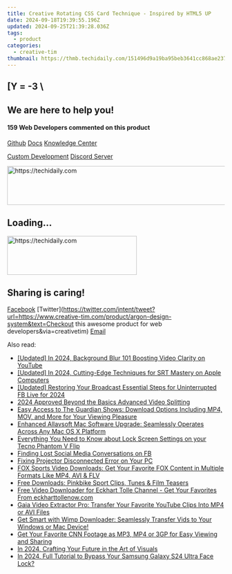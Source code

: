 ```yaml
---
title: Creative Rotating CSS Card Technique - Inspired by HTML5 UP
date: 2024-09-18T19:39:55.196Z
updated: 2024-09-25T21:39:28.036Z
tags:
  - product
categories:
  - creative-tim
thumbnail: https://thmb.techidaily.com/151496d9a19ba95beb3641cc868ae237a3532fbd921c881e6672274d100dff06.jpg
---
```


## \[Y = -3 \

## We are here to help you!

#### 159 Web Developers commented on this product

[Github](https://github.com/creativetimofficial/argon-design-system) [Docs](https://tools.techidaily.com/creative-tim/products/) [Knowledge Center](https://tools.techidaily.com/creative-tim/products/) 

[Custom Development](https://tools.techidaily.com/creative-tim/products/) [Discord Server](https://discord.com/invite/FhCJCaHdQa) 

<!-- affiliate ads begin -->
<a href="https://aligracehair.sjv.io/c/5597632/1938750/19272" target="_top" id="1938750">
  <img src="//a.impactradius-go.com/display-ad/19272-1938750" border="0" alt="https://techidaily.com" width="728" height="90"/>
</a>
<img height="0" width="0" src="https://aligracehair.sjv.io/i/5597632/1938750/19272" style="position:absolute;visibility:hidden;" border="0" />
<!-- affiliate ads end -->

## Loading...

<!-- affiliate ads begin -->
<a href="https://laganoo.pxf.io/c/5597632/1484951/16446" target="_top" id="1484951">
  <img src="//a.impactradius-go.com/display-ad/16446-1484951" border="0" alt="https://techidaily.com" width="300" height="90"/>
</a>
<img height="0" width="0" src="https://laganoo.pxf.io/i/5597632/1484951/16446" style="position:absolute;visibility:hidden;" border="0" />
<!-- affiliate ads end -->

## Sharing is caring!

[Facebook](https://www.facebook.com/sharer/sharer.php?u=https://www.creative-tim.com/product/argon-design-system?src=sdkpreparse) [Twitter](https://twitter.com/intent/tweet?url=https://www.creative-tim.com/product/argon-design-system&text=Checkout this awesome product for web developers&via=creativetim) [Email](https://tools.techidaily.com/creative-tim/products/)

<ins class="adsbygoogle"
     style="display:block"
     data-ad-format="autorelaxed"
     data-ad-client="ca-pub-7571918770474297"
     data-ad-slot="1223367746"></ins>

<ins class="adsbygoogle"
     style="display:block"
     data-ad-client="ca-pub-7571918770474297"
     data-ad-slot="8358498916"
     data-ad-format="auto"
     data-full-width-responsive="true"></ins>

<span class="atpl-alsoreadstyle">Also read:</span>
<div><ul>
<li><a href="https://facebook-video-share.techidaily.com/updated-in-2024-background-blur-101-boosting-video-clarity-on-youtube/"><u>[Updated] In 2024, Background Blur 101 Boosting Video Clarity on YouTube</u></a></li>
<li><a href="https://article-posts.techidaily.com/updated-in-2024-cutting-edge-techniques-for-srt-mastery-on-apple-computers/"><u>[Updated] In 2024, Cutting-Edge Techniques for SRT Mastery on Apple Computers</u></a></li>
<li><a href="https://facebook-videos.techidaily.com/updated-restoring-your-broadcast-essential-steps-for-uninterrupted-fb-live-for-2024/"><u>[Updated] Restoring Your Broadcast Essential Steps for Uninterrupted FB Live for 2024</u></a></li>
<li><a href="https://extra-tips.techidaily.com/2024-approved-beyond-the-basics-advanced-video-splitting/"><u>2024 Approved Beyond the Basics Advanced Video Splitting</u></a></li>
<li><a href="https://fox-place.techidaily.com/easy-access-to-the-guardian-shows-download-options-including-mp4-mov-and-more-for-your-viewing-pleasure/"><u>Easy Access to The Guardian Shows: Download Options Including MP4, MOV, and More for Your Viewing Pleasure</u></a></li>
<li><a href="https://fox-place.techidaily.com/enhanced-allavsoft-mac-software-upgrade-seamlessly-operates-across-any-mac-os-x-platform/"><u>Enhanced Allavsoft Mac Software Upgrade: Seamlessly Operates Across Any Mac OS X Platform</u></a></li>
<li><a href="https://unlock-android.techidaily.com/everything-you-need-to-know-about-lock-screen-settings-on-your-tecno-phantom-v-flip-by-drfone-android/"><u>Everything You Need to Know about Lock Screen Settings on your Tecno Phantom V Flip</u></a></li>
<li><a href="https://facebook.techidaily.com/finding-lost-social-media-conversations-on-fb/"><u>Finding Lost Social Media Conversations on FB</u></a></li>
<li><a href="https://windows11.techidaily.com/fixing-projector-disconnected-error-on-your-pc/"><u>Fixing Projector Disconnected Error on Your PC</u></a></li>
<li><a href="https://fox-place.techidaily.com/fox-sports-video-downloads-get-your-favorite-fox-content-in-multiple-formats-like-mp4-avi-and-flv/"><u>FOX Sports Video Downloads: Get Your Favorite FOX Content in Multiple Formats Like MP4, AVI & FLV</u></a></li>
<li><a href="https://fox-place.techidaily.com/free-downloads-pinkbike-sport-clips-tunes-and-film-teasers/"><u>Free Downloads: Pinkbike Sport Clips, Tunes & Film Teasers</u></a></li>
<li><a href="https://fox-place.techidaily.com/free-video-downloader-for-eckhart-tolle-channel-get-your-favorites-from-eckharttollenowcom/"><u>Free Video Downloader for Eckhart Tolle Channel - Get Your Favorites From eckharttollenow.com</u></a></li>
<li><a href="https://fox-place.techidaily.com/gaia-video-extractor-pro-transfer-your-favorite-youtube-clips-into-mp4-or-avi-files/"><u>Gaia Video Extractor Pro: Transfer Your Favorite YouTube Clips Into MP4 or AVI Files</u></a></li>
<li><a href="https://fox-place.techidaily.com/get-smart-with-wimp-downloader-seamlessly-transfer-vids-to-your-windows-or-mac-device/"><u>Get Smart with Wimp Downloader: Seamlessly Transfer Vids to Your Windows or Mac Device!</u></a></li>
<li><a href="https://fox-place.techidaily.com/get-your-favorite-cnn-footage-as-mp3-mp4-or-3gp-for-easy-viewing-and-sharing/"><u>Get Your Favorite CNN Footage as MP3, MP4 or 3GP for Easy Viewing and Sharing</u></a></li>
<li><a href="https://extra-information.techidaily.com/in-2024-crafting-your-future-in-the-art-of-visuals/"><u>In 2024, Crafting Your Future in the Art of Visuals</u></a></li>
<li><a href="https://android-unlock.techidaily.com/in-2024-full-tutorial-to-bypass-your-samsung-galaxy-s24-ultra-face-lock-by-drfone-android/"><u>In 2024, Full Tutorial to Bypass Your Samsung Galaxy S24 Ultra Face Lock?</u></a></li>
</ul></div>


